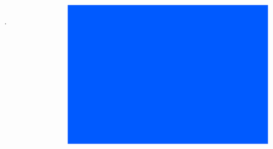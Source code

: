 <html lang="en">
<head>
    <meta charset="UTF-8">
    <meta name="viewport" content="width=device-width, initial-scale=1.0">
    <title>Traffic Testing Game</title>
    <style>
        canvas {
            border: 1px solid #000;
        }
    </style>
</head>
<body>
    <div style = "width:650; height:450; position: absolute; background-color: #005AFF;"></div>
    <canvas id="gameCanvas" width="600" height="400" style = "position: absolute; top: 110px; left: 25px"></canvas>
    <script>
        const canvas = document.getElementById("gameCanvas");
        const ctx = canvas.getContext("2d");
        let carX = canvas.width / 2 - 25;
        let carY = canvas.height - 120;
        const CAR_WIDTH = 50;
        const CAR_HEIGHT = 100;
        const OBSTACLE_SPEED = 5;
        const obstacles = [];
        const keys = {};
        let gameRunning = true;
        let score = 0; // Initialize the score
        document.addEventListener('keydown', function(event) {
            keys[event.key] = true;
        });
        document.addEventListener('keyup', function(event) {
            keys[event.key] = false;
        });
        function handleInput() {
            // Handle user input
            keys.preventDefault;
            if (keys['ArrowLeft'] && carX > 0) {
                carX -= 5;
            }
            if (keys['ArrowRight'] && carX < canvas.width - CAR_WIDTH) {
                carX += 5;
            }
            if (keys['ArrowUp'] && carY > 0) {
                carY -= 5;
            }
            if (keys['ArrowDown'] && carY < canvas.height - CAR_HEIGHT) {
                carY += 5;
            }
        }
        function updateGame() {
            // Update game state
            if (!gameRunning) {
                return; // Stop updating if the game is not running
            }
            // Move obstacles
            for (let i = 0; i < obstacles.length; i++) {
                if(obstacles.length < 5){
                    obstacles[i].y += (obstacles.length + 1);
                }
                else{
                    obstacles[i].y += 5
                }
                // Check for collision between car and obstacle
                if (
                    carX < obstacles[i].x + obstacles[i].width &&
                    carX + CAR_WIDTH > obstacles[i].x &&
                    carY < obstacles[i].y + obstacles[i].height &&
                    carY + CAR_HEIGHT > obstacles[i].y
                ) {
                    console.log("Collision Detected!");
                    var endBackground = document.createElement("div")
                    endBackground.style.width = "100%"
                    endBackground.style.height = "100vh"
                    gameRunning = false; // Stop the game on collision
                }
                // Check if the car passes the obstacle
                if (obstacles[i].y > canvas.height) {
                    obstacles.splice(i, 1); // Remove the obstacle
                    score++; // Increment the score
                }
            }
        }
        function drawGame() {
            // Draw game elements on the canvas
            ctx.clearRect(0, 0, canvas.width, canvas.height);
            // Draw car
            ctx.fillStyle = "#FFA500";
            ctx.fillRect(carX, carY, CAR_WIDTH, CAR_HEIGHT);
            // Draw obstacles
            ctx.fillStyle = "black";
            for (const obstacle of obstacles) {
                ctx.fillRect(obstacle.x, obstacle.y, obstacle.width, obstacle.height);
            }
            // Display the score
        }
        function gameLoop() {
            updateGame();
            drawGame();
            handleInput();
            ctx.fillStyle = "white"
            ctx.fillRect(0, 0, 150, 35)
            ctx.strokeRect(0, 0, 150, 35)
            ctx.fillStyle = "black";
            ctx.font = "20px Arial";
            ctx.fillText("Score: " + score, 10, 30);
            requestAnimationFrame(gameLoop);
        }
        // Start the game loop
        gameLoop();
        // Example: You can add obstacle creation logic here if needed
        function createObstacle() {
            var obstacleWidth = (obstacles.length + score) ** 2 + (Math.floor(Math.random() * 100) - 50)
            if(obstacleWidth > 200){
                obstacleWidth = 200
            }
            var obstacleX = carX - (obstacleWidth / 2) + (CAR_WIDTH / 2)
            if(obstacleX + obstacleWidth > canvas.width){
                console.log("Is called", obstacleX)
                obstacleX = canvas.width - obstacleWidth
            }
            const obstacleY = -20;
            obstacles.push({ x: obstacleX, y: obstacleY, width: obstacleWidth, height: 20 });
            setTimeout(createObstacle, 1000)
        } 
        createObstacle()
    </script>
</body>
</html>
